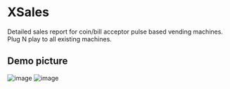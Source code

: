 # XSales
Detailed sales report for coin/bill acceptor pulse based vending machines. Plug N play to all existing machines. 

## Demo picture
![image](https://github.com/user-attachments/assets/2cbfeedc-9f16-4200-bf17-180c714b4de3)
![image](https://github.com/user-attachments/assets/5c3219c1-db7f-440d-a608-ee6177e7dc1e)

